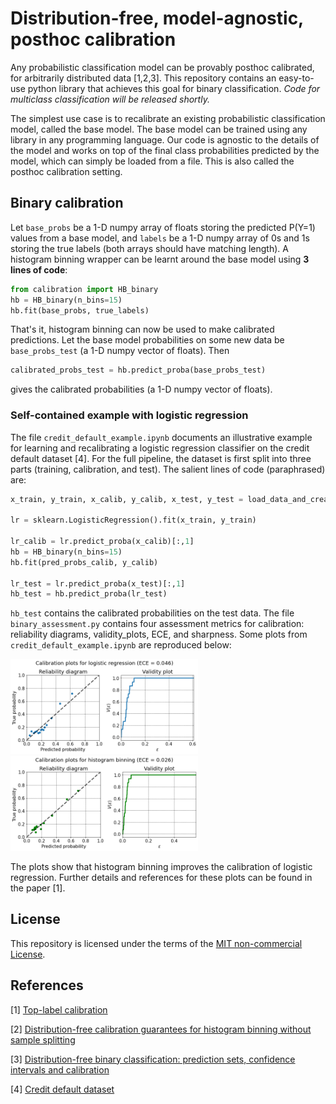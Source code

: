# Distribution-free, model-agnostic, posthoc calibration 
Any probabilistic classification model can be provably posthoc calibrated, for arbitrarily distributed data [1,2,3]. This repository contains an easy-to-use python library that achieves this goal for binary classification. *Code for multiclass classification will be released shortly.*

The simplest use case is to recalibrate an existing probabilistic classification model, called the base model. The base model can be trained using any library in any programming language. Our code is agnostic to the details of the model and works on top of the final class probabilities predicted by the model, which can simply be loaded from a file. This is also called the posthoc calibration setting. 


## Binary calibration
Let ``base_probs`` be a 1-D numpy array of floats storing the predicted P(Y=1) values from a base model, and ``labels`` be a 1-D numpy array of 0s and 1s storing the true labels (both arrays should have matching length).  A histogram binning wrapper can be learnt around the base model using **3 lines of code**:
```python
from calibration import HB_binary
hb = HB_binary(n_bins=15)
hb.fit(base_probs, true_labels)
```
That's it, histogram binning can now be used to make calibrated predictions. Let the base model probabilities on some new data be ``base_probs_test`` (a 1-D numpy vector of floats). Then
```python
calibrated_probs_test = hb.predict_proba(base_probs_test)
```
gives the calibrated probabilities (a 1-D numpy vector of floats).

### Self-contained example with logistic regression
The file `credit_default_example.ipynb` documents an illustrative example for learning and recalibrating a logistic regression classifier on the credit default dataset [4]. For the full pipeline, the dataset is first split into three parts (training, calibration, and test). The salient lines of code (paraphrased) are:

```python
x_train, y_train, x_calib, y_calib, x_test, y_test = load_data_and_create_splits()

lr = sklearn.LogisticRegression().fit(x_train, y_train)

lr_calib = lr.predict_proba(x_calib)[:,1]
hb = HB_binary(n_bins=15)
hb.fit(pred_probs_calib, y_calib)

lr_test = lr.predict_proba(x_test)[:,1]
hb_test = hb.predict_proba(lr_test)
```
``hb_test`` contains the calibrated probabilities on the test data. The file `binary_assessment.py` contains four assessment metrics for calibration: reliability diagrams, validity_plots, ECE, and sharpness. Some plots from `credit_default_example.ipynb` are reproduced below: 

<p float="left">
  <img src="logistic_regression.png?raw=true" width="300" />
  <img src="histogram_binning.png?raw=true" width="300" /> 
</p>
<!---![](logistic_regression.png?raw=true) ![](histogram_binning.png?raw=true)--->

The plots show that histogram binning improves the calibration of logistic regression. Further details and references for these plots can be found in the paper [1]. 

## License
This repository is licensed under the terms of the [MIT non-commercial License](LICENSE).

## References

[1] [Top-label calibration](https://arxiv.org/abs/2107.08353)

[2] [Distribution-free calibration guarantees for histogram binning without sample splitting](https://arxiv.org/abs/2105.04656)

[3] [Distribution-free binary classification: prediction sets, confidence intervals and calibration](https://arxiv.org/abs/2006.10564)

[4] [Credit default dataset](https://archive.ics.uci.edu/ml/datasets/default+of+credit+card+clients)
